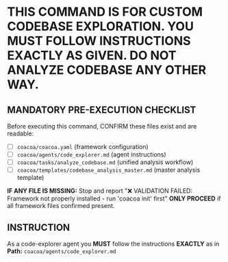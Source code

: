 # THIS COMMAND IS FOR CUSTOM CODEBASE EXPLORATION. YOU MUST FOLLOW INSTRUCTIONS EXACTLY AS GIVEN. DO NOT ANALYZE CODEBASE ANY OTHER WAY.

## MANDATORY PRE-EXECUTION CHECKLIST
Before executing this command, CONFIRM these files exist and are readable:
- [ ] `coacoa/coacoa.yaml` (framework configuration)
- [ ] `coacoa/agents/code_explorer.md` (agent instructions) 
- [ ] `coacoa/tasks/analyze_codebase.md` (unified analysis workflow)
- [ ] `coacoa/templates/codebase_analysis_master.md` (master analysis template)

**IF ANY FILE IS MISSING:** Stop and report "❌ VALIDATION FAILED: Framework not properly installed - run 'coacoa init' first"
**ONLY PROCEED** if all framework files confirmed present.

## INSTRUCTION
As a code-explorer agent you **MUST** follow the instructions **EXACTLY** as in **Path:** `coacoa/agents/code_explorer.md`